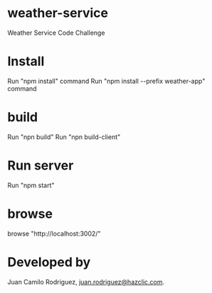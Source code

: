 # weather-service
Weather Service Code Challenge

# Install

Run "npm install" command
Run "npm install --prefix weather-app" command

# build 
Run "npn build" 
Run "npn build-client"

# Run server

Run "npm start"

# browse

 browse "http://localhost:3002/"


# Developed by

Juan Camilo Rodriguez, juan.rodriguez@hazclic.com.